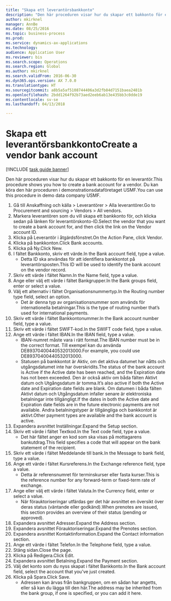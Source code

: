 ```yaml
--- 
title: "Skapa ett leverantörsbankkonto"
description: "Den här proceduren visar hur du skapar ett bakkonto för en leverantör."
author: mkirknel
manager: AnnBe
ms.date: 08/25/2016
ms.topic: business-process
ms.prod: 
ms.service: dynamics-ax-applications
ms.technology: 
audience: Application User
ms.reviewer: bis
ms.search.scope: Operations
ms.search.region: Global
ms.author: mkirknel
ms.search.validFrom: 2016-06-30
ms.dyn365.ops.version: AX 7.0.0
ms.translationtype: HT
ms.sourcegitcommit: a8b5a5af5108744406a3d2fb84d7151baea2481b
ms.openlocfilehash: 2bdd1264f92b73aed2eeb6ab13e435bb3c0dde19
ms.contentlocale: sv-se
ms.lasthandoff: 04/13/2018

---
```

# <a name="create-a-vendor-bank-account"></a><span data-ttu-id="ee3d2-103">Skapa ett leverantörsbankkonto</span><span class="sxs-lookup"><span data-stu-id="ee3d2-103">Create a vendor bank account</span></span>

[!INCLUDE [task guide banner](../../includes/task-guide-banner.md)]

<span data-ttu-id="ee3d2-104">Den här proceduren visar hur du skapar ett bakkonto för en leverantör.</span><span class="sxs-lookup"><span data-stu-id="ee3d2-104">This procedure shows you how to create a bank account for a vendor.</span></span> <span data-ttu-id="ee3d2-105">Du kan köra den här proceduren i demonstrationsdataföretaget USMF.</span><span class="sxs-lookup"><span data-stu-id="ee3d2-105">You can use this procedure in demo data company USMF.</span></span>

1. <span data-ttu-id="ee3d2-106">Gå till Anskaffning och källa > Leverantörer > Alla leverantörer.</span><span class="sxs-lookup"><span data-stu-id="ee3d2-106">Go to Procurement and sourcing > Vendors > All vendors.</span></span>
2. <span data-ttu-id="ee3d2-107">Markera leverantören som du vill skapa ett bankkonto för, och klicka sedan på länken för leverantörskonto-ID.</span><span class="sxs-lookup"><span data-stu-id="ee3d2-107">Select the vendor that you want to create a bank account for, and then click the link on the Vendor account ID.</span></span>
3. <span data-ttu-id="ee3d2-108">Klicka på Leverantör i åtgärdsfönstret.</span><span class="sxs-lookup"><span data-stu-id="ee3d2-108">On the Action Pane, click Vendor.</span></span>
4. <span data-ttu-id="ee3d2-109">Klicka på bankkonton.</span><span class="sxs-lookup"><span data-stu-id="ee3d2-109">Click Bank accounts.</span></span>
5. <span data-ttu-id="ee3d2-110">Klicka på Ny.</span><span class="sxs-lookup"><span data-stu-id="ee3d2-110">Click New.</span></span>
6. <span data-ttu-id="ee3d2-111">I fältet Bankkonto, skriv ett värde.</span><span class="sxs-lookup"><span data-stu-id="ee3d2-111">In the Bank account field, type a value.</span></span>
    * <span data-ttu-id="ee3d2-112">Detta ID ska användas för att identifiera bankkontot på leverantörsposten.</span><span class="sxs-lookup"><span data-stu-id="ee3d2-112">This ID will be used to identify the bank account on the vendor record.</span></span>  
7. <span data-ttu-id="ee3d2-113">Skriv ett värde i fältet Namn.</span><span class="sxs-lookup"><span data-stu-id="ee3d2-113">In the Name field, type a value.</span></span>
8. <span data-ttu-id="ee3d2-114">Ange eller välj ett värde i fältet Bankgrupper.</span><span class="sxs-lookup"><span data-stu-id="ee3d2-114">In the Bank groups field, enter or select a value.</span></span>
9. <span data-ttu-id="ee3d2-115">Välj ett alternativ i fältet Organisationsnummertyp.</span><span class="sxs-lookup"><span data-stu-id="ee3d2-115">In the Routing number type field, select an option.</span></span>
    * <span data-ttu-id="ee3d2-116">Det är denna typ av organisationsnummer som används för internationella betalningar.</span><span class="sxs-lookup"><span data-stu-id="ee3d2-116">This is the type of routing number that’s used for international payments.</span></span>  
10. <span data-ttu-id="ee3d2-117">Skriv ett värde i fältet Bankkontonummer.</span><span class="sxs-lookup"><span data-stu-id="ee3d2-117">In the Bank account number field, type a value.</span></span>
11. <span data-ttu-id="ee3d2-118">Skriv ett värde i fältet SWIFT-kod.</span><span class="sxs-lookup"><span data-stu-id="ee3d2-118">In the SWIFT code field, type a value.</span></span>
12. <span data-ttu-id="ee3d2-119">Ange ett värde i fältet IBAN.</span><span class="sxs-lookup"><span data-stu-id="ee3d2-119">In the IBAN field, type a value.</span></span>
    * <span data-ttu-id="ee3d2-120">IBAN-numret måste vara i rätt format.</span><span class="sxs-lookup"><span data-stu-id="ee3d2-120">The IBAN number must be in the correct format.</span></span> <span data-ttu-id="ee3d2-121">Till exempel kan du använda DE89370400440532013000.</span><span class="sxs-lookup"><span data-stu-id="ee3d2-121">For example, you could use DE89370400440532013000.</span></span>  
    * <span data-ttu-id="ee3d2-122">Statusen på bankkontot är Aktiv, om det aktiva datumet har nåtts och utgångsdatumet inte har överskridits.</span><span class="sxs-lookup"><span data-stu-id="ee3d2-122">The status of the bank account is Active if the Active date has been reached, and the Expiration date has not been exceeded.</span></span> <span data-ttu-id="ee3d2-123">Den är också aktiv om båda fälten Aktivt datum och Utgångsdatum är tomma.</span><span class="sxs-lookup"><span data-stu-id="ee3d2-123">It’s also active if both the Active date and Expiration date fields are blank.</span></span> <span data-ttu-id="ee3d2-124">Om datumen i båda fälten Aktivt datum och Utgångsdatum infaller senare är elektroniska betalningar inte tillgängligt.</span><span class="sxs-lookup"><span data-stu-id="ee3d2-124">If the dates in both the Active date and Expiration date fields are in the future electronic payments are not available.</span></span> <span data-ttu-id="ee3d2-125">Andra betalningstyper är tillgängliga och bankkontot är aktivt.</span><span class="sxs-lookup"><span data-stu-id="ee3d2-125">Other payment types are available and the bank account is active.</span></span>  
13. <span data-ttu-id="ee3d2-126">Expandera avsnittet Inställningar.</span><span class="sxs-lookup"><span data-stu-id="ee3d2-126">Expand the Setup section.</span></span>
14. <span data-ttu-id="ee3d2-127">Skriv ett värde i fältet Textkod.</span><span class="sxs-lookup"><span data-stu-id="ee3d2-127">In the Text code field, type a value.</span></span>
    * <span data-ttu-id="ee3d2-128">Det här fältet anger en kod som ska visas på mottagarens bankutdrag.</span><span class="sxs-lookup"><span data-stu-id="ee3d2-128">This field specifies a code that will appear on the bank statement of the recipient.</span></span>  
15. <span data-ttu-id="ee3d2-129">Skriv ett värde i fältet Meddelande till bank.</span><span class="sxs-lookup"><span data-stu-id="ee3d2-129">In the Message to bank field, type a value.</span></span>
16. <span data-ttu-id="ee3d2-130">Ange ett värde i fältet Kursreferens.</span><span class="sxs-lookup"><span data-stu-id="ee3d2-130">In the Exchange reference field, type a value.</span></span>
    * <span data-ttu-id="ee3d2-131">Detta är referensnumret för terminskurser eller fasta kurser.</span><span class="sxs-lookup"><span data-stu-id="ee3d2-131">This is the reference number for any forward-term or fixed-term rate of exchange.</span></span>  
17. <span data-ttu-id="ee3d2-132">Ange eller välj ett värde i fältet Valuta.</span><span class="sxs-lookup"><span data-stu-id="ee3d2-132">In the Currency field, enter or select a value.</span></span>
    * <span data-ttu-id="ee3d2-133">När förauktoriseringar utfärdas ger det här avsnittet en översikt över deras status (väntande eller godkänd).</span><span class="sxs-lookup"><span data-stu-id="ee3d2-133">When prenotes are issued, this section provides an overview of their status (pending or approved).</span></span>  
18. <span data-ttu-id="ee3d2-134">Expandera avsnittet Adresser.</span><span class="sxs-lookup"><span data-stu-id="ee3d2-134">Expand the Address section.</span></span>
19. <span data-ttu-id="ee3d2-135">Expandera avsnittet Förauktoriseringar.</span><span class="sxs-lookup"><span data-stu-id="ee3d2-135">Expand the Prenotes section.</span></span>
20. <span data-ttu-id="ee3d2-136">Expandera avsnittet Kontaktinformation.</span><span class="sxs-lookup"><span data-stu-id="ee3d2-136">Expand the Contact information section.</span></span>
21. <span data-ttu-id="ee3d2-137">Ange ett värde i fältet Telefon.</span><span class="sxs-lookup"><span data-stu-id="ee3d2-137">In the Telephone field, type a value.</span></span>
22. <span data-ttu-id="ee3d2-138">Stäng sidan.</span><span class="sxs-lookup"><span data-stu-id="ee3d2-138">Close the page.</span></span>
23. <span data-ttu-id="ee3d2-139">Klicka på Redigera.</span><span class="sxs-lookup"><span data-stu-id="ee3d2-139">Click Edit.</span></span>
24. <span data-ttu-id="ee3d2-140">Expandera avsnittet Betalning.</span><span class="sxs-lookup"><span data-stu-id="ee3d2-140">Expand the Payment section.</span></span>
25. <span data-ttu-id="ee3d2-141">Välj det konto som du nyss skapat i fältet Bankkonto.</span><span class="sxs-lookup"><span data-stu-id="ee3d2-141">In the Bank  account field, select the account that you’ve just created.</span></span>
26. <span data-ttu-id="ee3d2-142">Klicka på Spara.</span><span class="sxs-lookup"><span data-stu-id="ee3d2-142">Click Save.</span></span>
    * <span data-ttu-id="ee3d2-143">Adressen kan ärvas från bankgruppen, om en sådan har angetts, eller så kan du lägga till den här.</span><span class="sxs-lookup"><span data-stu-id="ee3d2-143">The address may be inherited from the bank group, if one is specified, or you can add it here.</span></span>  


